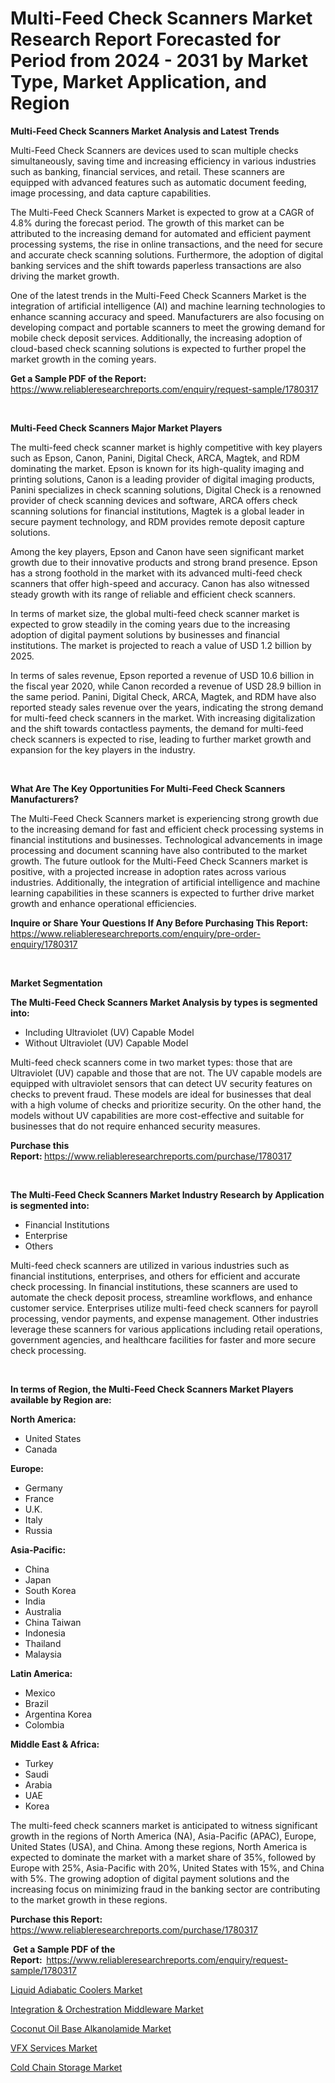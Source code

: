 <p><h1>Multi-Feed Check Scanners Market Research Report Forecasted for Period from 2024 -  2031 by Market Type, Market Application, and Region</h1></p><p><strong>Multi-Feed Check Scanners Market Analysis and Latest Trends</strong></p>
<p><p>Multi-Feed Check Scanners are devices used to scan multiple checks simultaneously, saving time and increasing efficiency in various industries such as banking, financial services, and retail. These scanners are equipped with advanced features such as automatic document feeding, image processing, and data capture capabilities.</p><p>The Multi-Feed Check Scanners Market is expected to grow at a CAGR of 4.8% during the forecast period. The growth of this market can be attributed to the increasing demand for automated and efficient payment processing systems, the rise in online transactions, and the need for secure and accurate check scanning solutions. Furthermore, the adoption of digital banking services and the shift towards paperless transactions are also driving the market growth.</p><p>One of the latest trends in the Multi-Feed Check Scanners Market is the integration of artificial intelligence (AI) and machine learning technologies to enhance scanning accuracy and speed. Manufacturers are also focusing on developing compact and portable scanners to meet the growing demand for mobile check deposit services. Additionally, the increasing adoption of cloud-based check scanning solutions is expected to further propel the market growth in the coming years.</p></p>
<p><strong>Get a Sample PDF of the Report:&nbsp;</strong> <a href="https://www.reliableresearchreports.com/enquiry/request-sample/1780317">https://www.reliableresearchreports.com/enquiry/request-sample/1780317</a></p>
<p>&nbsp;</p>
<p><strong>Multi-Feed Check Scanners Major Market Players</strong></p>
<p><p>The multi-feed check scanner market is highly competitive with key players such as Epson, Canon, Panini, Digital Check, ARCA, Magtek, and RDM dominating the market. Epson is known for its high-quality imaging and printing solutions, Canon is a leading provider of digital imaging products, Panini specializes in check scanning solutions, Digital Check is a renowned provider of check scanning devices and software, ARCA offers check scanning solutions for financial institutions, Magtek is a global leader in secure payment technology, and RDM provides remote deposit capture solutions.</p><p>Among the key players, Epson and Canon have seen significant market growth due to their innovative products and strong brand presence. Epson has a strong foothold in the market with its advanced multi-feed check scanners that offer high-speed and accuracy. Canon has also witnessed steady growth with its range of reliable and efficient check scanners.</p><p>In terms of market size, the global multi-feed check scanner market is expected to grow steadily in the coming years due to the increasing adoption of digital payment solutions by businesses and financial institutions. The market is projected to reach a value of USD 1.2 billion by 2025.</p><p>In terms of sales revenue, Epson reported a revenue of USD 10.6 billion in the fiscal year 2020, while Canon recorded a revenue of USD 28.9 billion in the same period. Panini, Digital Check, ARCA, Magtek, and RDM have also reported steady sales revenue over the years, indicating the strong demand for multi-feed check scanners in the market. With increasing digitalization and the shift towards contactless payments, the demand for multi-feed check scanners is expected to rise, leading to further market growth and expansion for the key players in the industry.</p></p>
<p>&nbsp;</p>
<p><strong>What Are The Key Opportunities For Multi-Feed Check Scanners Manufacturers?</strong></p>
<p><p>The Multi-Feed Check Scanners market is experiencing strong growth due to the increasing demand for fast and efficient check processing systems in financial institutions and businesses. Technological advancements in image processing and document scanning have also contributed to the market growth. The future outlook for the Multi-Feed Check Scanners market is positive, with a projected increase in adoption rates across various industries. Additionally, the integration of artificial intelligence and machine learning capabilities in these scanners is expected to further drive market growth and enhance operational efficiencies.</p></p>
<p><strong>Inquire or Share Your Questions If Any Before Purchasing This Report:</strong> <a href="https://www.reliableresearchreports.com/enquiry/pre-order-enquiry/1780317">https://www.reliableresearchreports.com/enquiry/pre-order-enquiry/1780317</a></p>
<p>&nbsp;</p>
<p><strong>Market Segmentation</strong></p>
<p><strong>The Multi-Feed Check Scanners Market Analysis by types is segmented into:</strong></p>
<p><ul><li>Including Ultraviolet (UV) Capable Model</li><li>Without Ultraviolet (UV) Capable Model</li></ul></p>
<p><p>Multi-feed check scanners come in two market types: those that are Ultraviolet (UV) capable and those that are not. The UV capable models are equipped with ultraviolet sensors that can detect UV security features on checks to prevent fraud. These models are ideal for businesses that deal with a high volume of checks and prioritize security. On the other hand, the models without UV capabilities are more cost-effective and suitable for businesses that do not require enhanced security measures.</p></p>
<p><strong>Purchase this Report:&nbsp;</strong><a href="https://www.reliableresearchreports.com/purchase/1780317">https://www.reliableresearchreports.com/purchase/1780317</a></p>
<p>&nbsp;</p>
<p><strong>The Multi-Feed Check Scanners Market Industry Research by Application is segmented into:</strong></p>
<p><ul><li>Financial Institutions</li><li>Enterprise</li><li>Others</li></ul></p>
<p><p>Multi-feed check scanners are utilized in various industries such as financial institutions, enterprises, and others for efficient and accurate check processing. In financial institutions, these scanners are used to automate the check deposit process, streamline workflows, and enhance customer service. Enterprises utilize multi-feed check scanners for payroll processing, vendor payments, and expense management. Other industries leverage these scanners for various applications including retail operations, government agencies, and healthcare facilities for faster and more secure check processing.</p></p>
<p>&nbsp;</p>
<p><strong>In terms of Region, the Multi-Feed Check Scanners Market Players available by Region are:</strong></p>
<p>
    <p> <strong> North America: </strong>
        <ul>
            <li>United States</li>
            <li>Canada</li>
        </ul>
        </p> 
    <p> <strong> Europe: </strong>
        <ul>
            <li>Germany</li>
            <li>France</li>
            <li>U.K.</li>
            <li>Italy</li>
            <li>Russia</li>
        </ul>
        </p> 
    <p> <strong> Asia-Pacific: </strong>
        <ul>
            <li>China</li>
            <li>Japan</li>
            <li>South Korea</li>
            <li>India</li>
            <li>Australia</li>
            <li>China Taiwan</li>
            <li>Indonesia</li>
            <li>Thailand</li>
            <li>Malaysia</li>
        </ul>
        </p> 
    <p> <strong> Latin America: </strong>
        <ul>
            <li>Mexico</li>
            <li>Brazil</li>
            <li>Argentina Korea</li>
            <li>Colombia</li>
        </ul>
        </p> 
    <p> <strong> Middle East & Africa: </strong>
        <ul>
            <li>Turkey</li>
            <li>Saudi</li>
            <li>Arabia</li>
            <li>UAE</li>
            <li>Korea</li>
        </ul>
    </p>
    </p>
<p><p>The multi-feed check scanners market is anticipated to witness significant growth in the regions of North America (NA), Asia-Pacific (APAC), Europe, United States (USA), and China. Among these regions, North America is expected to dominate the market with a market share of 35%, followed by Europe with 25%, Asia-Pacific with 20%, United States with 15%, and China with 5%. The growing adoption of digital payment solutions and the increasing focus on minimizing fraud in the banking sector are contributing to the market growth in these regions.</p></p>
<p><strong>Purchase this Report: </strong><a href="https://www.reliableresearchreports.com/purchase/1780317">https://www.reliableresearchreports.com/purchase/1780317</a></p>
<p>&nbsp;<strong>Get a Sample PDF of the Report:&nbsp;&nbsp;</strong><a href="https://www.reliableresearchreports.com/enquiry/request-sample/1780317">https://www.reliableresearchreports.com/enquiry/request-sample/1780317</a></p>
<p><strong></strong></p>
<p><p><a href="https://github.com/wwwkeltoum/Market-Research-Report-List-2/blob/main/liquid-adiabatic-coolers-market.md">Liquid Adiabatic Coolers Market</a></p><p><a href="https://medium.com/@judyhunter52/integration-amp-orchestration-middleware-market-size-and-market-trends-complete-industry-ab218b5db3d4">Integration & Orchestration Middleware Market</a></p><p><a href="https://github.com/gamblestampleyjenny50m5sl6/Market-Research-Report-List-1/blob/main/coconut-oil-base-alkanolamide-market.md">Coconut Oil Base Alkanolamide Market</a></p><p><a href="https://medium.com/@besaosmani1903/analyzing-vfx-services-market-global-industry-perspective-and-forecast-2024-to-2031-6eab40728d82">VFX Services Market</a></p><p><a href="https://medium.com/@judyhunter52/cold-chain-storage-market-size-market-outlook-and-market-forecast-2024-to-2031-11bb8e8fe8c9">Cold Chain Storage Market</a></p></p>